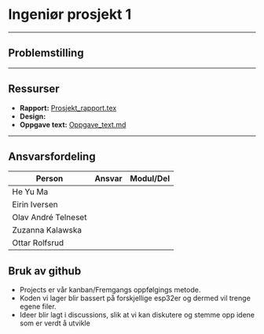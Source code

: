 # Ingeniør prosjekt 1

----------------------

## Problemstilling


-----------------

## Ressurser

- **Rapport:** [ Prosjekt_rapport.tex](https://www.overleaf.com/3524624722xnnfcykfcyht#74726a)
- **Design:**
- **Oppgave text:** [ Oppgave_text.md](https://github.com/ElektroMannen/Ingenior-prosjekt-1/blob/main/Oppgave_text.md)

------------------

## Ansvarsfordeling
|**Person**|**Ansvar**|**Modul/Del**|
|------------|--------|---------:|
|He Yu Ma|            |          |
|Eirin Iversen|       |          | 
|Olav André Telneset| |          |
|Zuzanna Kalawska|    |          |
|Ottar Rolfsrud|      |          |

## Bruk av github
- Projects er vår kanban/Fremgangs oppfølgings metode.
- Koden vi lager blir bassert på forskjellige esp32er og dermed vil trenge egene filer.
- Ideer blir lagt i discussions, slik at vi kan diskutere og stemme opp idene som er verdt å utvikle

